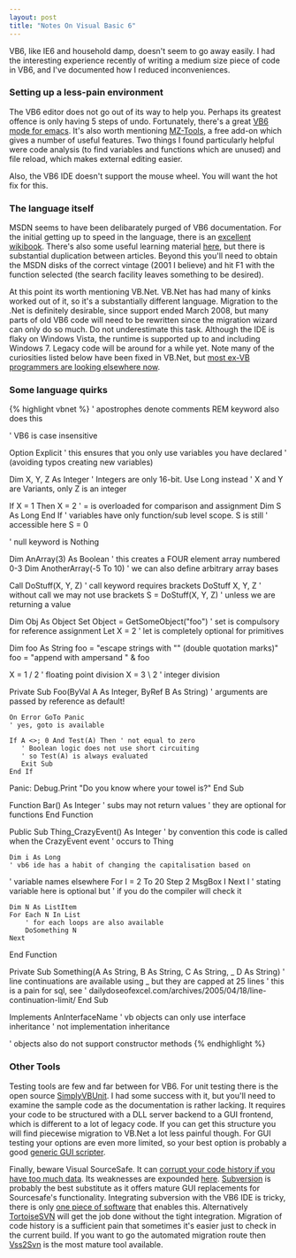 ```yaml
--- 
layout: post
title: "Notes On Visual Basic 6"
---
```


VB6, like IE6 and household damp, doesn't seem to go away easily. I had the interesting experience recently of writing a medium size piece of code in VB6, and I've documented how I reduced inconveniences.

<h3>Setting up a less-pain environment</h3>

The VB6 editor does not go out of its way to help you. Perhaps its greatest offence is only having 5 steps of undo. Fortunately, there's a great <a href="http://www.emacswiki.org/cgi-bin/wiki/visual-basic-mode.el">VB6 mode for emacs</a>. It's also worth mentioning <a href="http://www.mztools.com/v3/mztools3.aspx">MZ-Tools</a>, a free add-on which gives a number of useful features. Two things I found particularly helpful were code analysis (to find variables and functions which are unused) and file reload, which makes external editing easier.

Also, the VB6 IDE doesn't support the mouse wheel. You will want the <a>hot fix for this</a>.

<h3>The language itself</h3>

MSDN seems to have been delibarately purged of VB6 documentation. For the initial getting up to speed in the language, there is an <a href="http://en.wikibooks.org/wiki/Visual_Basic">excellent wikibook</a>. There's also some useful learning material <a href="http://www.vb6.us/">here</a>, but there is substantial duplication between articles. Beyond this you'll need to obtain the MSDN disks of the correct vintage (2001 I believe) and hit F1 with the function selected (the search facility leaves something to be desired).

At this point its worth mentioning VB.Net. VB.Net has had many of kinks worked out of it, so it's a substantially different language. Migration to the .Net is definitely desirable, since support ended March 2008, but many parts of old VB6 code will need to be rewritten since the migration wizard can only do so much. Do not underestimate this task. Although the IDE is flaky on Windows Vista, the runtime is supported up to and including Windows 7. Legacy code will be around for a while yet. Note many of the curiosities listed below have been fixed in VB.Net, but <a href="http://www.codinghorror.com/blog/archives/000235.html"> most ex-VB programmers are looking elsewhere now</a>.

<h3>Some language quirks</h3>

{% highlight vbnet %}
' apostrophes denote comments
REM keyword also does this

' VB6 is case insensitive

Option Explicit
' this ensures that you only use variables you have declared
' (avoiding typos creating new variables)

Dim X, Y, Z As Integer
' Integers are only 16-bit. Use Long instead
' X and Y are Variants, only Z is an integer

If X = 1 Then
    X = 2 ' = is overloaded for comparison and assignment
   Dim S As Long
End If
' variables have only function/sub level scope. S is still
' accessible here
S = 0

' null keyword is Nothing

Dim AnArray(3) As Boolean
' this creates a FOUR element array numbered 0-3
Dim AnotherArray(-5 To 10)
' we can also define arbitrary array bases

Call DoStuff(X, Y, Z) ' call keyword requires brackets
DoStuff X, Y, Z ' without call we may not use brackets
S = DoStuff(X, Y, Z) ' unless we are returning a value

Dim Obj As Object
Set Object = GetSomeObject("foo") ' set is compulsory for reference assignment
Let X = 2 ' let is completely optional for primitives

Dim foo As String
foo = "escape strings with "" (double quotation marks)"
foo = "append with ampersand " &amp; foo

X = 1 / 2 ' floating point division
X = 3 \ 2 ' integer division

Private Sub Foo(ByVal A As Integer, ByRef B As String)
    ' arguments are passed by reference as default!

    On Error GoTo Panic
    ' yes, goto is available

    If A <>; 0 And Test(A) Then ' not equal to zero
       ' Boolean logic does not use short circuiting
       ' so Test(A) is always evaluated
       Exit Sub
    End If

Panic:
    Debug.Print "Do you know where your towel is?"
End Sub

Function Bar() As Integer
    ' subs may not return values
   ' they are optional for functions
End Function

Public Sub Thing_CrazyEvent() As Integer
    ' by convention this code is called when the CrazyEvent event
   ' occurs to Thing

    Dim i As Long
    ' vb6 ide has a habit of changing the capitalisation based on
   ' variable names elsewhere
   For I = 2 To 20 Step 2
        MsgBox I
    Next I ' stating variable here is optional but
   ' if you do the compiler will check it

    Dim N As ListItem
    For Each N In List
        ' for each loops are also available
        DoSomething N
    Next
End Function

Private Sub Something(A As String, B As String, C As String, _
                      D As String)
    ' line continuations are available using _ but they are capped at 25 lines
   ' this is a pain for sql, see
   ' dailydoseofexcel.com/archives/2005/04/18/line-continuation-limit/
End Sub

Implements AnInterfaceName
' vb objects can only use interface inheritance
' not implementation inheritance

' objects also do not support constructor methods
{% endhighlight %}

<h3>Other Tools</h3>

Testing tools are few and far between for VB6. For unit testing there is the open source <a href="http://simplyvbunit.sourceforge.net/">SimplyVBUnit</a>. I had some success with it, but you'll need to examine the sample code as the documentation is rather lacking. It requires your code to be structured with a DLL server backend to a GUI frontend, which is different to a lot of legacy code. If you can get this structure you will find piecewise migration to VB.Net a lot less painful though. For GUI testing your options are even more limited, so your best option is probably a good <a href="https://www.autoitscript.com/site/autoit/">generic GUI scripter</a>.

Finally, beware Visual SourceSafe. It can <a href="http://msdn.microsoft.com/en-us/library/ms181079%28VS.80%29.aspx">corrupt your code history if you have too much data</a>. Its weaknesses are expounded <a href="http://www.highprogrammer.com/alan/windev/sourcesafe.html">here</a>. <a href="http://subversion.tigris.org/">Subversion</a> is probably the best substitute as it offers mature GUI replacements for Sourcesafe's functionality. Integrating subversion with the VB6 IDE is tricky, there is only <a href="http://svnvb6.tigris.org/">one piece of software</a> that enables this. Alternatively <a href="http://tortoisesvn.tigris.org/">TortoiseSVN</a> will get the job done without the tight integration. Migration of code history is a sufficient pain that sometimes it's easier just to check in the current build. If you want to go the automated migration route then <a href="http://www.pumacode.org/projects/vss2svn">Vss2Svn</a> is the most mature tool available.
